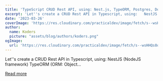 ```yaml
---
title: 'TypeScript CRUD Rest API, using: Nest.js, TypeORM, Postgres, Docker and Docker Compose'
excerpt: 'Let''s create a CRUD Rest API in Typescript, using:   NestJS (NodeJS framework) TypeORM (ORM: Object...'
date: '2023-03-26'
coverImage: 'https://res.cloudinary.com/practicaldev/image/fetch/s--wsHHQs8q--/c_imagga_scale,f_auto,fl_progressive,h_420,q_auto,w_1000/https://dev-to-uploads.s3.amazonaws.com/uploads/articles/d0v3gchfmg7o831cybmr.png'
author:
  name: Koders
  picture: "assets/blog/authors/koders.png"
ogImage:
  url: 'https://res.cloudinary.com/practicaldev/image/fetch/s--wsHHQs8q--/c_imagga_scale,f_auto,fl_progressive,h_420,q_auto,w_1000/https://dev-to-uploads.s3.amazonaws.com/uploads/articles/d0v3gchfmg7o831cybmr.png'
---
```


Let''s create a CRUD Rest API in Typescript, using:   NestJS (NodeJS framework) TypeORM (ORM: Object...

[Read more](https://dev.to/francescoxx/typescript-crud-rest-api-using-nestjs-typeorm-postgres-docker-and-docker-compose-33al)
